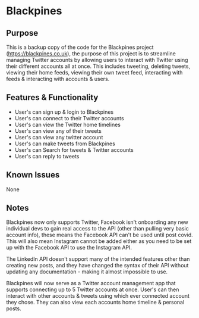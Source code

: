 # Blackpines

## Purpose
This is a backup copy of the code for the Blackpines project (https://blackpines.co.uk), the purpose of this project is to streamline managing Twitter accounts by allowing users to interact with Twitter using their different accounts all at once. This includes tweeting, deleting tweets, viewing their home feeds, viewing their own tweet feed, interacting with feeds & interacting with accounts & users.

## Features & Functionality
 - User's can sign up & login to Blackpines
 - User's can connect to their Twitter accounts
 - User's can view the Twitter home timelines
 - User's can view any of their tweets
 - User's can view any twitter account
 - User's can make tweets from Blackpines
 - User's can Search for tweets & Twitter accounts
 - User's can reply to tweets

## Known Issues
None

## Notes
Blackpines now only supports Twitter, Facebook isn't onboarding any new individual devs to gain real access to the API (other than pulling very basic account info), these means the Facebook API can't be used until post covid. This will also mean Instagram cannot be added either as you need to be set up with the Facebook API to use the Instagram API.

The LinkedIn API doesn't support many of the intended features other than creating new posts, and they have changed the syntax of their API without updating any documentation - making it almost impossible to use.

Blackpines will now serve as a Twitter account management app that supports connecting up to 5 Twitter accounts at once. User's can then interact with other accounts & tweets using which ever connected account they chose. They can also view each accounts home timeline & personal posts.
